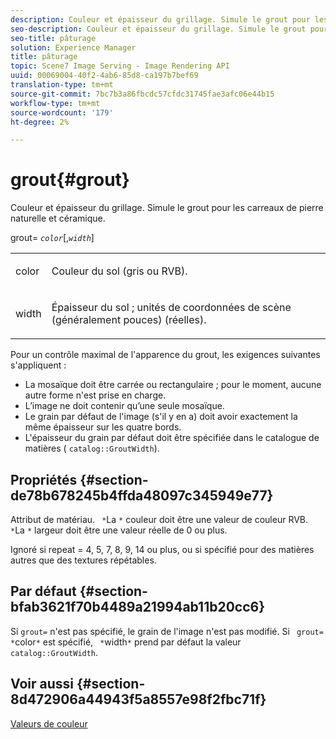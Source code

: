 ```yaml
---
description: Couleur et épaisseur du grillage. Simule le grout pour les carreaux de pierre naturelle et céramique.
seo-description: Couleur et épaisseur du grillage. Simule le grout pour les carreaux de pierre naturelle et céramique.
seo-title: pâturage
solution: Experience Manager
title: pâturage
topic: Scene7 Image Serving - Image Rendering API
uuid: 00069004-40f2-4ab6-85d8-ca197b7bef69
translation-type: tm+mt
source-git-commit: 7bc7b3a86fbcdc57cfdc31745fae3afc06e44b15
workflow-type: tm+mt
source-wordcount: '179'
ht-degree: 2%

---
```



# grout{#grout}

Couleur et épaisseur du grillage. Simule le grout pour les carreaux de pierre naturelle et céramique.

grout= *`color`*[,*`width`*]

<table id="simpletable_302B78CFC8F14E0F962D1D2064AD1371"> 
 <tr class="strow"> 
  <td class="stentry"> <p> <span class="codeph"> <span class="varname"> color  </span> </span> </p> </td> 
  <td class="stentry"> <p>Couleur du sol (gris ou RVB). </p> </td> 
 </tr> 
 <tr class="strow"> 
  <td class="stentry"> <p> <span class="codeph"> <span class="varname"> width </span> </span> </p> </td> 
  <td class="stentry"> <p>Épaisseur du sol ; unités de coordonnées de scène (généralement pouces) (réelles). </p> </td> 
 </tr> 
</table>

Pour un contrôle maximal de l&#39;apparence du grout, les exigences suivantes s&#39;appliquent :

* La mosaïque doit être carrée ou rectangulaire ; pour le moment, aucune autre forme n&#39;est prise en charge.
* L’image ne doit contenir qu’une seule mosaïque.
* Le grain par défaut de l&#39;image (s&#39;il y en a) doit avoir exactement la même épaisseur sur les quatre bords.
* L&#39;épaisseur du grain par défaut doit être spécifiée dans le catalogue de matières ( `catalog::GroutWidth`).

## Propriétés {#section-de78b678245b4ffda48097c345949e77}

Attribut de matériau. ` *`La `*` couleur doit être une valeur de couleur RVB. ` *`La `*` largeur doit être une valeur réelle de 0 ou plus.

Ignoré si repeat = 4, 5, 7, 8, 9, 14 ou plus, ou si spécifié pour des matières autres que des textures répétables.

## Par défaut {#section-bfab3621f70b4489a21994ab11b20cc6}

Si `grout=` n&#39;est pas spécifié, le grain de l&#39;image n&#39;est pas modifié. Si ` grout= *`color`*` est spécifié, ` *`width`*` prend par défaut la valeur `catalog::GroutWidth`.

## Voir aussi {#section-8d472906a44943f5a8557e98f2fbc71f}

[Valeurs de couleur](../../../../../ir-api/http-protocol/image-rendering-api-ref/c-ir-http-protocol-ref/c-ir-http-protocol-syntax-and-features/r-ir-color-values.md#reference-657f95c0841742d2a55a48bc938303f6)
